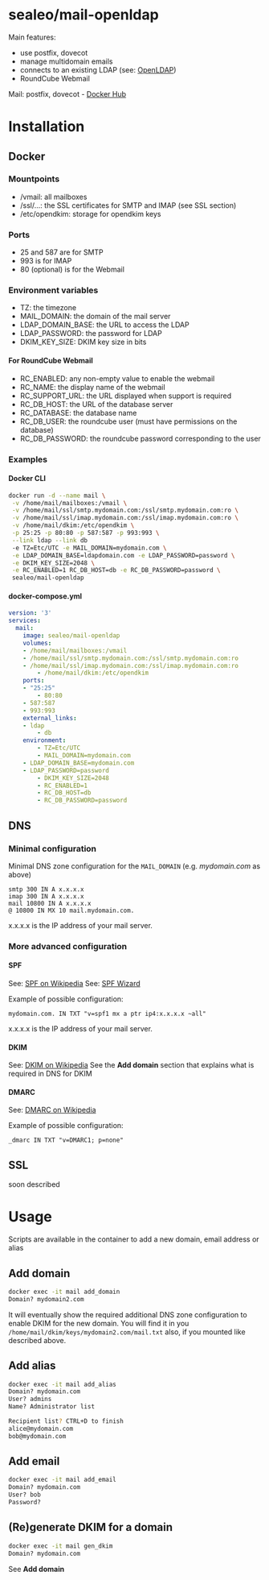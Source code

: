 # sealeo/mail-openldap

Main features:
* use postfix, dovecot
* manage multidomain emails
* connects to an existing LDAP (see: [OpenLDAP](https://hub.docker.com/r/sealeo/openldap/))
* RoundCube Webmail

Mail: postfix, dovecot - [Docker Hub](https://hub.docker.com/r/sealeo/mail-openldap/) 

# Installation
## Docker

### Mountpoints
- /vmail: all mailboxes
- /ssl/...: the SSL certificates for SMTP and IMAP (see SSL section)
- /etc/opendkim: storage for opendkim keys

### Ports
- 25 and 587 are for SMTP
- 993 is for IMAP
- 80 (optional) is for the Webmail

### Environment variables
- TZ: the timezone
- MAIL_DOMAIN: the domain of the mail server
- LDAP_DOMAIN_BASE: the URL to access the LDAP
- LDAP_PASSWORD: the password for LDAP
- DKIM_KEY_SIZE: DKIM key size in bits

#### For RoundCube Webmail
- RC_ENABLED: any non-empty value to enable the webmail
- RC_NAME: the display name of the webmail
- RC_SUPPORT_URL: the URL displayed when support is required
- RC_DB_HOST: the URL of the database server
- RC_DATABASE: the database name
- RC_DB_USER: the roundcube user (must have permissions on the database)
- RC_DB_PASSWORD: the roundcube password corresponding to the user

### Examples
#### Docker CLI
```bash
docker run -d --name mail \
 -v /home/mail/mailboxes:/vmail \
 -v /home/mail/ssl/smtp.mydomain.com:/ssl/smtp.mydomain.com:ro \
 -v /home/mail/ssl/imap.mydomain.com:/ssl/imap.mydomain.com:ro \
 -v /home/mail/dkim:/etc/opendkim \
 -p 25:25 -p 80:80 -p 587:587 -p 993:993 \
 --link ldap --link db
 -e TZ=Etc/UTC -e MAIL_DOMAIN=mydomain.com \
 -e LDAP_DOMAIN_BASE=ldapdomain.com -e LDAP_PASSWORD=password \
 -e DKIM_KEY_SIZE=2048 \
 -e RC_ENABLED=1 RC_DB_HOST=db -e RC_DB_PASSWORD=password \
 sealeo/mail-openldap
```

#### docker-compose.yml
```yaml
version: '3'
services:
  mail:
    image: sealeo/mail-openldap
    volumes:
    - /home/mail/mailboxes:/vmail
    - /home/mail/ssl/smtp.mydomain.com:/ssl/smtp.mydomain.com:ro
    - /home/mail/ssl/imap.mydomain.com:/ssl/imap.mydomain.com:ro
		- /home/mail/dkim:/etc/opendkim
    ports:
    - "25:25"
		- 80:80
    - 587:587
    - 993:993
    external_links:
    - ldap
		- db
    environment:
		- TZ=Etc/UTC
		- MAIL_DOMAIN=mydomain.com
    - LDAP_DOMAIN_BASE=mydomain.com
    - LDAP_PASSWORD=password
		- DKIM_KEY_SIZE=2048
		- RC_ENABLED=1
		- RC_DB_HOST=db
		- RC_DB_PASSWORD=password
```

## DNS
### Minimal configuration
Minimal DNS zone configuration for the `MAIL_DOMAIN` (e.g. *mydomain.com* as above)
```
smtp 300 IN A x.x.x.x
imap 300 IN A x.x.x.x
mail 10800 IN A x.x.x.x
@ 10800 IN MX 10 mail.mydomain.com.
```
x.x.x.x is the IP address of your mail server.

### More advanced configuration
#### SPF
See: [SPF on Wikipedia](https://en.wikipedia.org/wiki/Sender_Policy_Framework)
See: [SPF Wizard](https://www.spfwizard.net/)

Example of possible configuration:
```
mydomain.com. IN TXT "v=spf1 mx a ptr ip4:x.x.x.x ~all"
```
x.x.x.x is the IP address of your mail server.

#### DKIM
See: [DKIM on Wikipedia](https://en.wikipedia.org/wiki/DomainKeys_Identified_Mail)
See the **Add domain** section that explains what is required in DNS for DKIM

#### DMARC
See: [DMARC on Wikipedia](https://en.wikipedia.org/wiki/DMARC)

Example of possible configuration:
```
_dmarc IN TXT "v=DMARC1; p=none"
```

## SSL
soon described

# Usage
Scripts are available in the container to add a new domain, email address or alias

## Add domain
```bash
docker exec -it mail add_domain
Domain? mydomain2.com
```

It will eventually show the required additional DNS zone configuration to enable DKIM for the new domain.
You will find it in you `/home/mail/dkim/keys/mydomain2.com/mail.txt` also, if you mounted like described above.

## Add alias
```bash
docker exec -it mail add_alias
Domain? mydomain.com
User? admins
Name? Administrator list

Recipient list? CTRL+D to finish
alice@mydomain.com
bob@mydomain.com
```

## Add email
```bash
docker exec -it mail add_email
Domain? mydomain.com
User? bob
Password?
```

## (Re)generate DKIM for a domain
```bash
docker exec -it mail gen_dkim
Domain? mydomain.com
```
See **Add domain**
